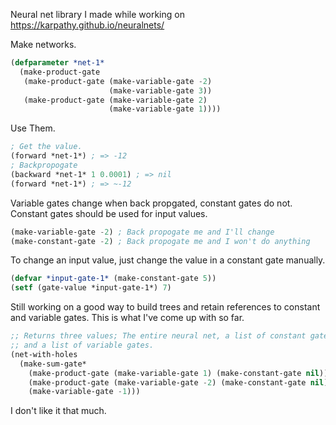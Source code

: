 Neural net library I made while working on https://karpathy.github.io/neuralnets/

Make networks.
```lisp
(defparameter *net-1*
  (make-product-gate
   (make-product-gate (make-variable-gate -2)
		              (make-variable-gate 3))
   (make-product-gate (make-variable-gate 2)
		              (make-variable-gate 1))))
```

Use Them.
```lisp
; Get the value.
(forward *net-1*) ; => -12
; Backpropogate
(backward *net-1* 1 0.0001) ; => nil
(forward *net-1*) ; => ~-12
```

Variable gates change when back propgated, constant gates do not. Constant gates should be used for input values.
```lisp
(make-variable-gate -2) ; Back propogate me and I'll change
(make-constant-gate -2) ; Back propogate me and I won't do anything
```

To change an input value, just change the value in a constant gate manually.
```lisp
(defvar *input-gate-1* (make-constant-gate 5))
(setf (gate-value *input-gate-1*) 7)
```

Still working on a good way to build trees and retain references to constant and variable gates. This is what I've come up with so far.
```lisp
;; Returns three values; The entire neural net, a list of constant gates
;; and a list of variable gates.
(net-with-holes
  (make-sum-gate*
    (make-product-gate (make-variable-gate 1) (make-constant-gate nil))
    (make-product-gate (make-variable-gate -2) (make-constant-gate nil))
    (make-variable-gate -1)))
```
I don't like it that much.


